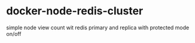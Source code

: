 # docker-node-redis-cluster
simple node view count wit redis primary and replica with protected mode on/off
